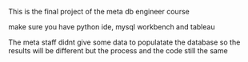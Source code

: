 This is the final project of the meta db engineer course

make sure you have python ide, mysql workbench and tableau 

The meta staff didnt give some data to populatate the database so the results will be different but 
the process and the code still the same
